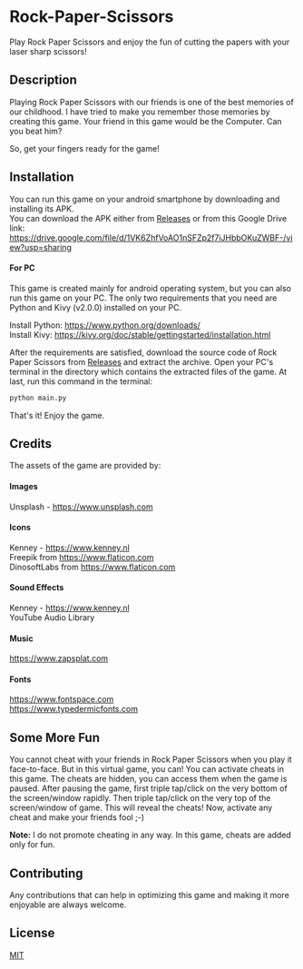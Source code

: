 
# Rock-Paper-Scissors

Play Rock Paper Scissors and enjoy the fun of cutting the papers with your laser sharp scissors!

## Description
Playing Rock Paper Scissors with our friends is one of the best memories of our childhood. I have tried to make you remember those memories by creating this game. Your friend in this game would be the Computer. Can you beat him?

So, get your fingers ready for the game!





## Installation 

You can run this game on your android smartphone by downloading and installing its APK.  
You can download the APK either from [Releases](https://github.com/devDiv629/Rock-Paper-Scissors/releases) or from this Google Drive link: https://drive.google.com/file/d/1VK6ZhfVoAO1nSFZp2f7iJHbbOKuZWBF-/view?usp=sharing

#### For PC
This game is created mainly for android operating system, but you can also run this game on your PC. The only two requirements that you need are Python and Kivy (v2.0.0) installed on your PC.  

Install Python: https://www.python.org/downloads/  
Install Kivy: https://kivy.org/doc/stable/gettingstarted/installation.html

After the requirements are satisfied, download the source code of Rock Paper Scissors from [Releases](https://github.com/devDiv629/Rock-Paper-Scissors/releases) and extract the archive. Open your PC's terminal in the directory which contains the extracted files of the game. At last, run this command in the terminal:  

```bash
python main.py
```

That's it! Enjoy the game.

## Credits
The assets of the game are provided by:

#### Images
Unsplash - https://www.unsplash.com

#### Icons
Kenney - https://www.kenney.nl  
Freepik from https://www.flaticon.com  
DinosoftLabs from https://www.flaticon.com

#### Sound Effects
Kenney - https://www.kenney.nl  
YouTube Audio Library

#### Music
https://www.zapsplat.com

#### Fonts
https://www.fontspace.com  
https://www.typedermicfonts.com

## Some More Fun
You cannot cheat with your friends in Rock Paper Scissors when you play it face-to-face. But in this virtual game, you can! You can activate cheats in this game. The cheats are hidden, you can access them when the game is paused. After pausing the game, first triple tap/click on the very bottom of the screen/window rapidly. Then triple tap/click on the very top of the screen/window of game. This will reveal the cheats! Now, activate any cheat and make your friends fool ;-)  

**Note:** I do not promote cheating in any way. In this game, cheats are added only for fun.

## Contributing

Any contributions that can help in optimizing this game and making it more enjoyable are always welcome.
  
## License

[MIT](https://github.com/devDiv629/Rock-Paper-Scissors/blob/main/LICENSE)

  
